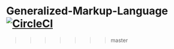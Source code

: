 # Generalized-Markup-Language  [![CircleCI](https://circleci.com/gh/gopi487krishna/GML/tree/master.svg?style=svg&circle-token=0fb8620b226bb0d50ed5cb809599c47a5331319b)](https://circleci.com/gh/gopi487krishna/GML/tree/master)
>>>>>>> master
